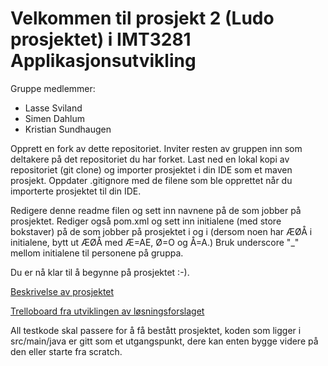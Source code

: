 # Velkommen til prosjekt 2 (Ludo prosjektet) i IMT3281 Applikasjonsutvikling

Gruppe medlemmer:
* Lasse Sviland
* Simen Dahlum
* Kristian Sundhaugen

Opprett en fork av dette repositoriet. Inviter resten av gruppen inn som deltakere på det repositoriet du har forket. Last ned en lokal kopi av repositoriet (git clone) og importer prosjektet i din IDE som et maven prosjekt. Oppdater .gitignore med de filene som ble opprettet når du importerte prosjektet til din IDE.

Redigere denne readme filen og sett inn navnene på de som jobber på prosjektet. Rediger også pom.xml og sett inn initialene (med store bokstaver) på de som jobber på prosjektet i <artifactId> og i <name> (dersom noen har ÆØÅ i initialene, bytt ut ÆØÅ med Æ=AE, Ø=O og Å=A.) Bruk underscore "_" mellom initialene til personene på gruppa.

Du er nå klar til å begynne på prosjektet :-).

[Beskrivelse av prosjektet](https://bitbucket.org/okolloen/imt3281-project2-2016/wiki/Home)

[Trelloboard fra utviklingen av løsningsforslaget](https://trello.com/b/rRweyGja/ludo-2016)

All testkode skal passere for å få bestått prosjektet, koden som ligger i src/main/java er gitt som et utgangspunkt, dere kan enten bygge videre på den eller starte fra scratch.